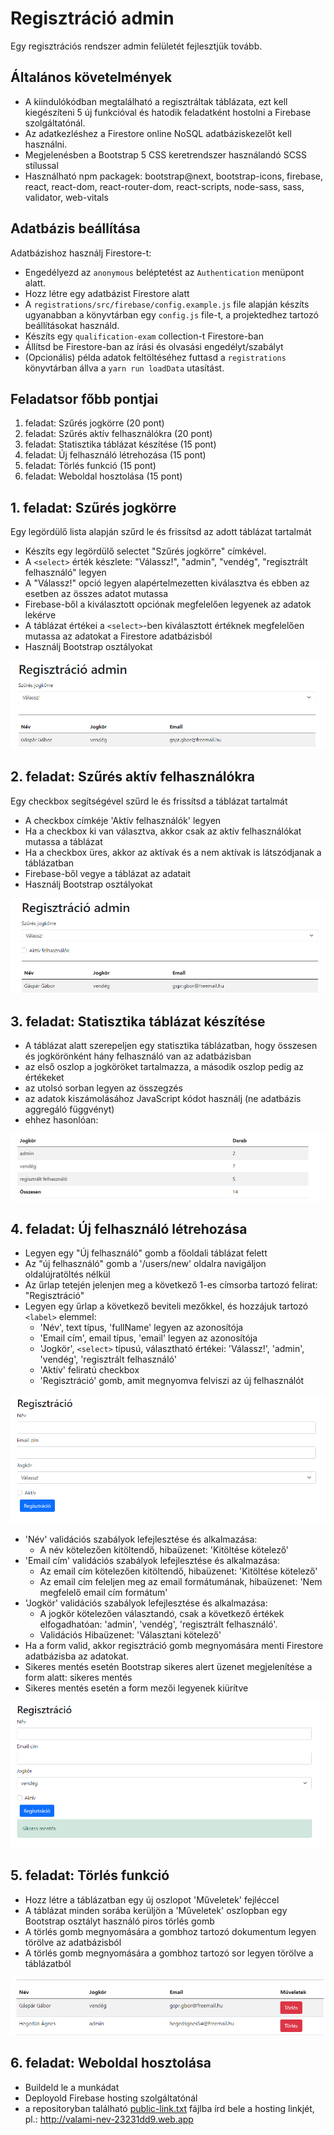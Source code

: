 # Regisztráció admin

Egy regisztrációs rendszer admin felületét fejlesztjük tovább.

## Általános követelmények

- A kiindulókódban megtalálható a regisztráltak táblázata, ezt kell
kiegészíteni 5 új funkcióval és hatodik feladatként hostolni a Firebase
 szolgáltatónál.
- Az adatkezléshez a Firestore online NoSQL adatbáziskezelőt kell használni.
- Megjelenésben a Bootstrap 5 CSS keretrendszer használandó SCSS stílussal
- Használható npm packagek: bootstrap@next, bootstrap-icons, firebase, react,
 react-dom, react-router-dom, react-scripts, node-sass, sass, validator,
 web-vitals

## Adatbázis beállítása

Adatbázishoz használj Firestore-t:

- Engedélyezd az `anonymous` beléptetést az `Authentication` menüpont alatt.
- Hozz létre egy adatbázist Firestore alatt
- A `registrations/src/firebase/config.example.js` file alapján készíts
  ugyanabban a könyvtárban egy `config.js`
  file-t, a projektedhez tartozó beállításokat használd.
- Készíts egy `qualification-exam` collection-t Firestore-ban
- Állítsd be Firestore-ban az írási és olvasási engedélyt/szabályt
- (Opcionális) példa adatok feltöltéséhez futtasd a `registrations`
  könyvtárban állva a `yarn run loadData` utasítást.

## Feladatsor főbb pontjai

1. feladat: Szűrés jogkörre (20 pont)
1. feladat: Szűrés aktív felhasználókra (20 pont)
1. feladat: Statisztika táblázat készítése (15 pont)
1. feladat: Új felhasználó létrehozása (15 pont)
1. feladat: Törlés funkció (15 pont)
1. feladat: Weboldal hosztolása (15 pont)

## 1. feladat: Szűrés jogkörre

Egy legördülő lista alapján szűrd le és frissítsd az adott táblázat tartalmát

  - Készíts egy legördülő selectet "Szűrés jogkörre" címkével.
  - A `<select>` érték készlete: "Válassz!", "admin", "vendég", "regisztrált
  felhasználó" legyen
  - A "Válassz!" opció legyen alapértelmezetten kiválasztva és ebben az esetben
  az összes adatot mutassa
  - Firebase-ből a kiválasztott opciónak megfelelően legyenek az adatok lekérve
  - A táblázat értékei a `<select>`-ben kiválasztott értéknek megfelelően mutassa
  az adatokat a Firestore adatbázisból
  - Használj Bootstrap osztályokat

![filter-role](./assets/registration-filter-role.png)

## 2. feladat: Szűrés aktív felhasználókra

Egy checkbox segítségével szűrd le és frissítsd a táblázat tartalmát

  - A checkbox címkéje 'Aktív felhasználók' legyen
  - Ha a checkbox ki van választva, akkor csak az aktív felhasználókat mutassa a
    táblázat
  - Ha a checkbox üres, akkor az aktívak és a nem aktívak is látszódjanak a
  táblázatban
  - Firebase-ből vegye a táblázat az adatait
  - Használj Bootstrap osztályokat

![filter-active](./assets/registration-filter-active.png)

## 3. feladat: Statisztika táblázat készítése

- A táblázat alatt szerepeljen egy statisztika táblázatban, hogy összesen és
  jogkörönként hány felhasználó van az adatbázisban
- az első oszlop a jogköröket tartalmazza, a második oszlop pedig az értékeket
- az utolsó sorban legyen az összegzés
- az adatok kiszámolásához JavaScript kódot használj (ne adatbázis aggregáló
függvényt)
- ehhez hasonlóan:

![stats](./assets/registration-stats.png)

## 4. feladat: Új felhasználó létrehozása

- Legyen egy "Új felhasználó" gomb a főoldali táblázat felett
- Az "új felhasználó" gomb a '/users/new' oldalra navigáljon oldalújratöltés nélkül
- Az űrlap tetején jelenjen meg a következő 1-es címsorba tartozó felirat: "Regisztráció"
- Legyen egy űrlap a következő beviteli mezőkkel, és hozzájuk tartozó `<label>`
elemmel:
  - 'Név', text típus, 'fullName' legyen az azonosítója
  - 'Email cím',  email típus, 'email' legyen az azonosítója
  - 'Jogkör', `<select>` típusú, választható értékei:
    'Válassz!', 'admin', 'vendég', 'regisztrált felhasználó'
  - 'Aktív' feliratú checkbox
  - 'Regisztráció' gomb, amit megnyomva felviszi az új felhasználót

![register](./assets/registration-new.png)

- 'Név' validációs szabályok lefejlesztése és alkalmazása:
  - A név kötelezően kitöltendő, hibaüzenet: 'Kitöltése kötelező'
- 'Email cím' validációs szabályok lefejlesztése és alkalmazása:
  - Az email cím kötelezően kitöltendő, hibaüzenet: 'Kitöltése kötelező'
  - Az email cím feleljen meg az email formátumának, hibaüzenet: 'Nem megfelelő
  email cím formátum'
- 'Jogkör' validációs szabályok lefejlesztése és alkalmazása:
  - A jogkör kötelezően választandó, csak a következő értékek elfogadhatóan:
  'admin', 'vendég', 'regisztrált felhasználó'.
  - Validációs Hibaüzenet: 'Választani kötelező'
- Ha a form valid, akkor regisztráció gomb megnyomására menti Firestore adatbázisba
  az adatokat.
- Sikeres mentés esetén Bootstrap sikeres alert üzenet megjelenítése a form
  alatt: sikeres mentés
- Sikeres mentés esetén a form mezői legyenek kiürítve

![register](./assets/registration-new-success.png)

## 5. feladat: Törlés funkció

- Hozz létre a táblázatban egy új oszlopot 'Műveletek' fejléccel
- A táblázat minden sorába kerüljön a 'Műveletek' oszlopban egy Bootstrap
  osztályt használó piros törlés gomb
- A törlés gomb megnyomására a gombhoz tartozó dokumentum legyen törölve az
  adatbázisból
- A törlés gomb megnyomására a gombhoz tartozó sor legyen törölve a táblázatból

![delete](./assets/registration-delete.png)

## 6. feladat: Weboldal hosztolása

- Buildeld le a munkádat
- Deployold Firebase hosting szolgáltatónál
- a repositoryban található [public-link.txt](public-link.txt)
  fájlba írd bele a hosting linkjét, pl.: http://valami-nev-23231dd9.web.app
